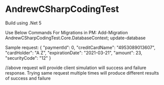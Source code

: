 # AndrewCSharpCodingTest

Build using .Net 5

Use Below Commands For Migrations in PM:
Add-Migration AndrewCSharpCodingTest.Core.DatabaseContext;
update-database

Sample request:
{
  "paymentId": 0,
  "creditCardName": "4953089013607",
  "cardHolder": "A Z",
  "expirationDate": "2021-03-21",
  "amount": 23,
  "securityCode": "12"
}

//above request will provide client simulation will success and failure response. Trying same request multiple times will produce different results of success and failure
